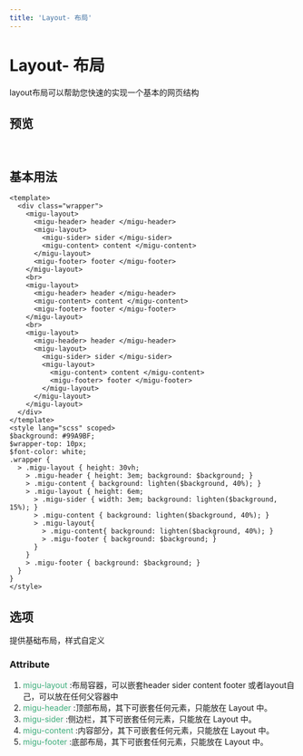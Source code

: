 ```yaml
---
title: 'Layout- 布局'
---
```

# Layout- 布局
layout布局可以帮助您快速的实现一个基本的网页结构
## 预览
&nbsp;
<ClientOnly>
  <layout-demo></layout-demo>
</ClientOnly>

## 基本用法
```vue
<template>
  <div class="wrapper">
    <migu-layout>
      <migu-header> header </migu-header>
      <migu-layout>
        <migu-sider> sider </migu-sider>
        <migu-content> content </migu-content>
      </migu-layout>
      <migu-footer> footer </migu-footer>
    </migu-layout>
    <br>
    <migu-layout>
      <migu-header> header </migu-header>
      <migu-content> content </migu-content>
      <migu-footer> footer </migu-footer>
    </migu-layout>
    <br>
    <migu-layout>
      <migu-header> header </migu-header>
      <migu-layout>
        <migu-sider> sider </migu-sider>
        <migu-layout>
          <migu-content> content </migu-content>
          <migu-footer> footer </migu-footer>
        </migu-layout>
      </migu-layout>
    </migu-layout>
  </div>
</template>
<style lang="scss" scoped>
$background: #99A9BF;
$wrapper-top: 10px;
$font-color: white;
.wrapper {
  > .migu-layout { height: 30vh;
    > .migu-header { height: 3em; background: $background; }
    > .migu-content { background: lighten($background, 40%); }
    > .migu-layout { height: 6em;
      > .migu-sider { width: 3em; background: lighten($background, 15%); }
      > .migu-content { background: lighten($background, 40%); }
      > .migu-layout{
        > .migu-content{ background: lighten($background, 40%); }
        > .migu-footer { background: $background; }
      }
    }
    > .migu-footer { background: $background; }
  }
}
</style>
```

## 选项
提供基础布局，样式自定义
### Attribute
1. <span style='color:#3eaf7c;background-color:#F8F8F8'> migu-layout </span>:布局容器，可以嵌套header sider content footer 或者layout自己，可以放在任何父容器中
2. <span style='color:#3eaf7c;background-color:#F8F8F8'> migu-header </span>:顶部布局，其下可嵌套任何元素，只能放在 Layout 中。
3. <span style='color:#3eaf7c;background-color:#F8F8F8'> migu-sider </span>:侧边栏，其下可嵌套任何元素，只能放在 Layout 中。
4. <span style='color:#3eaf7c;background-color:#F8F8F8'> migu-content </span>:内容部分，其下可嵌套任何元素，只能放在 Layout 中。
5. <span style='color:#3eaf7c;background-color:#F8F8F8'> migu-footer </span>:底部布局，其下可嵌套任何元素，只能放在 Layout 中。

